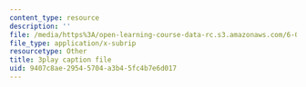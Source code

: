 ```yaml
---
content_type: resource
description: ''
file: /media/https%3A/open-learning-course-data-rc.s3.amazonaws.com/6-004-computation-structures-spring-2017/9407c8ae29545704a3b45fc4b7e6d017_4fTOrb1yBFU.vtt
file_type: application/x-subrip
resourcetype: Other
title: 3play caption file
uid: 9407c8ae-2954-5704-a3b4-5fc4b7e6d017
---
```

